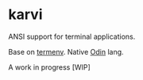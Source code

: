# karvi
ANSI support for terminal applications.

Base on [termenv](https://github.com/muesli/termenv). Native [Odin](https://odin-lang.org/) lang.

A work in progress [WIP]
